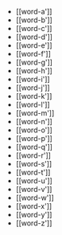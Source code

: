- [[word-a']]
- [[word-b']]
- [[word-c']]
- [[word-d']]
- [[word-e']]
- [[word-f']]
- [[word-g']]
- [[word-h']]
- [[word-i']]
- [[word-j']]
- [[word-k']]
- [[word-l']]
- [[word-m']]
- [[word-n']]
- [[word-o']]
- [[word-p']]
- [[word-q']]
- [[word-r']]
- [[word-s']]
- [[word-t']]
- [[word-u']]
- [[word-v']]
- [[word-w']]
- [[word-x']]
- [[word-y']]
- [[word-z']]